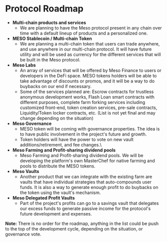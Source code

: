 # Protocol Roadmap

* **Multi-chain products and services**
  * We are planning to have the Meso protocol present in any chain over time with a default lineup of products and a personalized one. 
* **MESO Stablecoin / Multi-chain Token**
  * We are planning a multi-chain token that users can trade anywhere, and use anywhere in our multi-chain protocol. It will have future utility and will be used as currency for the different services that will be built in the Meso protocol.
* **Meso Labs**
  * An array of services that will be offered by Meso Finance to users or developers in the DeFi space. MESO tokens holders will be able to take advantage of discounts or promos, and it will be a way to do buybacks on our end if necessary.
  * Some of the services planned are: Escrow contracts for trustless anonymous development works, Flash Loan smart contracts with different purposes, complete farm forking services including customized front-end, token creation services, pre-sale contracts, Liquidity/Token locker contracts, etc. (List is not yet final and may change depending on the situation)
* **Meso Governance**
  * MESO token will be coming with governance properties. The idea is to have public involvement in the project's future and growth.
  * Token holders will have the power to vote on new vault additions/retirement, and fee changes.\\
* **Meso Farming and Profit-sharing dividend pools**
  * Meso Farming and Profit-sharing dividend pools. We will be developing the platform's own MasterChef for native farming and pools to distribute the MESO tokens. 
* **Meso Vaults**
  * Another product that we can integrate with the existing farm are vaults that have individual strategies that auto-compounds user funds. It is also a way to generate enough profit to do buybacks on the token using the vault's mechanism.
* **Meso Delegated Profit Vaults**
  * Part of the project's profits can go to a savings vault that delegates our excess funds to generate passive income for the protocol's future development and expenses.

**Note:** There is no order for the roadmap, anything in the list could be push to the top of the development cycle, depending on the situation, or governance vote.
